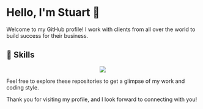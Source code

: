 
# Hello, I'm Stuart 👋

Welcome to my GitHub profile! I work with clients from all over the world to build success for their business.

## 🚀 Skills

<p align="center">
  <img src="https://skillicons.dev/icons?i=java,kotlin,swift,react,dart,flutter,python,django,php,laravel,nodejs,golang,ruby,figma&theme=light"/>
</p>

Feel free to explore these repositories to get a glimpse of my work and coding style.

Thank you for visiting my profile, and I look forward to connecting with you!

